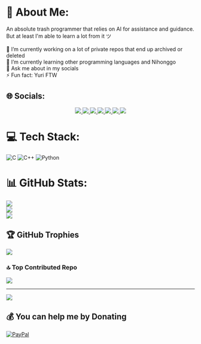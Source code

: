 # 💫 About Me:
An absolute trash programmer that relies on AI for assistance and guidance.<br>But at least I'm able to learn a lot from it ツ<br><br>🔭 I’m currently working on a lot of private repos that end up archived or deleted<br>🌱 I’m currently learning other programming languages and Nihonggo<br>💬 Ask me about in my socials<br>⚡ Fun fact: Yuri FTW

## 🌐 Socials:
<p align="center">
  <!-- Bluesky -->
  <a href="https://bsky.app/profile/yustinia513.bsky.social">
    <img src="https://img.shields.io/badge/Bluesky-1e1e2e?style=for-the-badge&logo=bluesky&logoColor=white" />
  </a>
  <!-- LinkedIn -->
  <a href="https://linkedin.com/in/justine-macaraeg-12a761379">
    <img src="https://img.shields.io/badge/LinkedIn-1e1e2e?style=for-the-badge&logo=linkedin&logoColor=white" />
  </a>
  <!-- Pinterest -->
  <a href="https://pinterest.com/yustinina513">
    <img src="https://img.shields.io/badge/Pinterest-1e1e2e?style=for-the-badge&logo=pinterest&logoColor=white" />
  </a>
  <!-- Reddit -->
  <a href="https://reddit.com/user/u/Nauchtyrne">
    <img src="https://img.shields.io/badge/Reddit-1e1e2e?style=for-the-badge&logo=reddit&logoColor=white" />
  </a>
  <!-- X (Twitter) -->
  <a href="https://x.com/@yustinia513">
    <img src="https://img.shields.io/badge/X-1e1e2e?style=for-the-badge&logo=x&logoColor=white" />
  </a>
  <!-- Gmail -->
  <a href="mailto:yustiniayevsa@gmail.com">
    <img src="https://img.shields.io/badge/Gmail-1e1e2e?style=for-the-badge&logo=gmail&logoColor=white" />
  </a>
  <!-- Telegram -->
  <a href="https://t.me/yustinia513">
    <img src="https://img.shields.io/badge/Telegram-1e1e2e?style=for-the-badge&logo=telegram&logoColor=white" />
  </a>
</p>

# 💻 Tech Stack:
![C](https://img.shields.io/badge/c-%2300599C.svg?style=for-the-badge&logo=c&logoColor=white) ![C++](https://img.shields.io/badge/c++-%2300599C.svg?style=for-the-badge&logo=c%2B%2B&logoColor=white) ![Python](https://img.shields.io/badge/python-3670A0?style=for-the-badge&logo=python&logoColor=ffdd54)
# 📊 GitHub Stats:
![](https://github-readme-stats.vercel.app/api?username=yustinia&theme=catppuccin_mocha&hide_border=true&include_all_commits=false&count_private=false)<br/>
![](https://nirzak-streak-stats.vercel.app/?user=yustinia&theme=catppuccin_mocha&hide_border=true)<br/>
![](https://github-readme-stats.vercel.app/api/top-langs/?username=yustinia&theme=catppuccin_mocha&hide_border=true&include_all_commits=true&count_private=false&layout=compact)

## 🏆 GitHub Trophies
![](https://github-profile-trophy.vercel.app/?username=yustinia&theme=catppuccin_mocha&no-frame=true&no-bg=true&margin-w=4)

### 🔝 Top Contributed Repo
![](https://github-contributor-stats.vercel.app/api?username=yustinia&limit=5&theme=catppuccin_mocha&combine_all_yearly_contributions=true)

---
[![](https://visitcount.itsvg.in/api?id=yustinia&icon=3&color=11)](https://visitcount.itsvg.in)

  ## 💰 You can help me by Donating
  [![PayPal](https://img.shields.io/badge/PayPal-00457C?style=for-the-badge&logo=paypal&logoColor=white)](https://paypal.me/nocturnalmacaraeg) 
